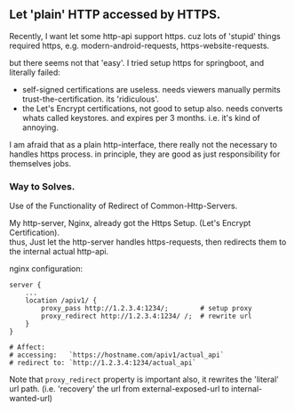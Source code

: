 
## Let 'plain' HTTP accessed by HTTPS.

Recently, I want let some http-api support https. cuz lots of 'stupid' things required https, e.g. modern-android-requests, https-website-requests.

but there seems not that 'easy'. I tried setup https for springboot, and literally failed:
- self-signed certifications are useless. needs viewers manually permits trust-the-certification. its 'ridiculous'.
- the Let's Encrypt certifications, not good to setup also. needs converts whats called keystores. and expires per 3 months. i.e. it's kind of annoying.

I am afraid that as a plain http-interface, there really not the necessary to handles https process. in principle, they are good as just responsibility for themselves jobs.

### Way to Solves.

Use of the Functionality of Redirect of Common-Http-Servers.

My http-server, Nginx, already got the Https Setup. (Let's Encrypt Certification).  
thus, Just let the http-server handles https-requests, then redirects them to the internal actual http-api.

nginx configuration:
```
server {
    ...
    location /apiv1/ {
        proxy_pass http://1.2.3.4:1234/;        # setup proxy
        proxy_redirect http://1.2.3.4:1234/ /;  # rewrite url
    }
}

# Affect:
# accessing:   `https://hostname.com/apiv1/actual_api` 
# redirect to: `http://1.2.3.4:1234/actual_api`
```

Note that `proxy_redirect` property is important also, it rewrites the 'literal' url path. (i.e. 'recovery' the url from external-exposed-url to internal-wanted-url)

